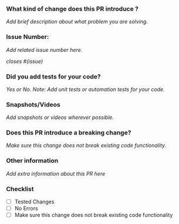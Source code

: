 ### What kind of change does this PR introduce ? 
_Add brief description about what problem you are solving._
  
### Issue Number: 
_Add related issue number here._

_closes #(issue)_

### Did you add tests for your code? 
_Yes or No. Note: Add unit tests or automation tests for your code._

### Snapshots/Videos 
_Add snapshots or videos wherever possible._

### Does this PR introduce a breaking change? 
_Make sure this change does not break existing code functionality._

### Other information 
_Add extra information about this PR here_
  
### Checklist
- [ ] Tested Changes
- [ ] No Errors
- [ ] Make sure this change does not break existing code functionality

